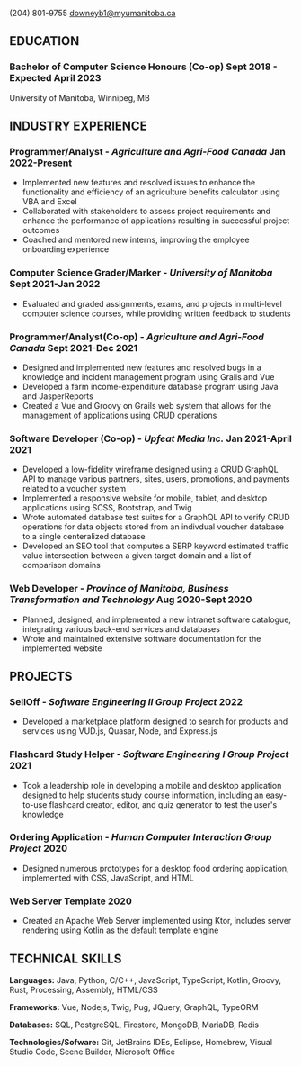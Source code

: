 
(204) 801-9755 downeyb1@myumanitoba.ca

## **EDUCATION**
### **Bachelor of Computer Science Honours (Co-op)** Sept 2018 - Expected April 2023
University of Manitoba, Winnipeg, MB

## **INDUSTRY EXPERIENCE**
### **Programmer/Analyst** - *Agriculture and Agri-Food Canada* Jan 2022-Present
- Implemented new features and resolved issues to enhance the functionality and efficiency of an agriculture benefits calculator using VBA and Excel
- Collaborated with stakeholders to assess project requirements and enhance the performance of applications resulting in successful project outcomes
- Coached and mentored new interns, improving the employee onboarding experience

### **Computer Science Grader/Marker** - *University of Manitoba* Sept 2021-Jan 2022
-  Evaluated and graded assignments, exams, and projects in multi-level computer science courses, while providing written feedback to students

### **Programmer/Analyst(Co-op)** - *Agriculture and Agri-Food Canada* Sept 2021-Dec 2021
-  Designed and implemented new features and resolved bugs in a knowledge and incident management program using Grails and Vue
-  Developed a farm income-expenditure database program using Java and JasperReports
-  Created a Vue and Groovy on Grails web system that allows for the management of applications using CRUD operations

### **Software Developer (Co-op)** - *Upfeat Media Inc.* Jan 2021-April 2021
-  Developed a low-fidelity wireframe designed using a CRUD GraphQL API to manage various partners, sites, users, promotions, and payments related to a voucher system
-  Implemented a responsive website for mobile, tablet, and desktop applications using SCSS, Bootstrap, and Twig
-  Wrote automated database test suites for a GraphQL API to verify CRUD operations for data objects stored from an indivdual voucher database to a single centeralized database
-  Developed an SEO tool that computes a SERP keyword estimated traffic value intersection between a given target domain and a list of comparison domains

### **Web Developer** - *Province of Manitoba, Business Transformation and Technology* Aug 2020-Sept 2020
-  Planned, designed, and implemented a new intranet software catalogue, integrating various back-end services and databases 
-  Wrote and maintained extensive software documentation for the implemented website

## **PROJECTS**

### **SellOff** - *Software Engineering II Group Project* 2022
-  Developed a marketplace platform designed to search for products and services using VUD.js, Quasar, Node, and Express.js

### **Flashcard Study Helper** - *Software Engineering I Group Project* 2021
-  Took a leadership role in developing a mobile and desktop application designed to help students study course information, including an easy-to-use flashcard creator, editor, and quiz generator to test the user's knowledge

### **Ordering Application** - *Human Computer Interaction Group Project* 2020
-  Designed numerous prototypes for a desktop food ordering application, implemented with CSS, JavaScript, and HTML

### **Web Server Template** 2020
-  Created an Apache Web Server implemented using Ktor, includes server rendering using Kotlin as the default template engine

## **TECHNICAL SKILLS**

**Languages:** Java, Python, C/C++, JavaScript, TypeScript, Kotlin, Groovy, Rust, Processing, Assembly, HTML/CSS

**Frameworks:** Vue, Nodejs, Twig, Pug, JQuery, GraphQL, TypeORM

**Databases:** SQL, PostgreSQL, Firestore, MongoDB, MariaDB, Redis

**Technologies/Sofware:** Git, JetBrains IDEs, Eclipse, Homebrew, Visual Studio Code, Scene Builder, Microsoft Office
